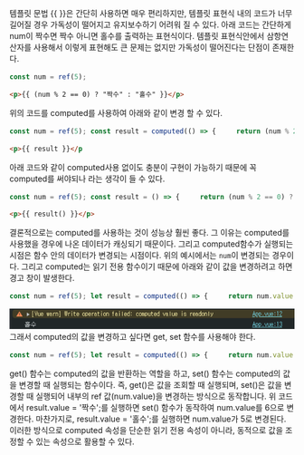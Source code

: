 템플릿 문법 {{ }}은 간단히 사용하면 매우 편리하지만, 템플릿 표현식 내의 코드가 너무 길어질 경우 가독성이 떨어지고 유지보수하기 어려워 질 수 있다.  아래 코드는 간단하게 num이 짝수면 짝수 아니면 홀수를 출력하는 표현식이다. 템플릿 표현식안에서 삼항연산자를 사용해서 이렇게 표현해도 큰 문제는 없지만 가독성이 떨어진다는 단점이 존재한다. 
```javascript
const num = ref(5);
```
```html
<p>{{ (num % 2 == 0) ? "짝수" : "홀수" }}</p>
```
 위의 코드를 computed를 사용하여 아래와 같이 변경 할 수 있다.
```javascript
const num = ref(5); const result = computed(() => {     return (num % 2 == 0) ? "짝수" : "홀수" })
```
```html
<p>{{ result }}</p
```
 아래 코드와 같이 computed사용 없이도 충분이 구현이 가능하기 때문에 꼭 computed를 써야되나 라는 생각이 들 수 있다. 
```javascript
const num = ref(5); const result = () => {     return (num % 2 == 0) ? "짝수" : "홀수" }
```
```html
<p>{{ result() }}</p>
```
 결론적으로는 computed를 사용하는 것이 성능상 훨씬 좋다. 그 이유는 computed를 사용했을 경우에 나온 데이터가 캐싱되기 때문이다. 그리고 computed함수가 실행되는 시점은 함수 안의 데이터가 변경되는 시점이다.  위의 예시에서는 `num`이 변경되는 경우이다.  그리고 computed는 읽기 전용 함수이기 때문에 아래와 같이 값을 변경하려고 하면 경고 창이 발생한다.

```javascript
const num = ref(5); let result = computed(() => {     return num.value % 2 == 0 ? '짝수' : '홀수'; }); result.value = '변경'; // 여기서 warn 발생 console.log(result.value); // 홀수
```

![TIL_IMAGE](./image/image.png)
 그래서 computed의 값을 변경하고 싶다면 get, set 함수를 사용해야 한다.

```javascript
const num = ref(5); let result = computed(() => {     return num.value % 2 == 0 ? '짝수' : '홀수'; });  result = computed({     get() {         return num.value % 2 == 0 ? '짝수' : '홀수';     },     set(value) {         if (value == '짝수') {             num.value++;         } else {             num.value--;         }     }, });  console.log('변경전: ', num.value); // 5 result.value = '짝수'; console.log('변경후: ', num.value); // 6
```
 get() 함수는 computed의 값을 반환하는 역할을 하고, set() 함수는 computed의 값을 변경할 때 실행되는 함수이다.  즉, get()은 값을 조회할 때 실행되며, set()은 값을 변경할 때 실행되어 내부의 ref 값(num.value)을 변경하는 방식으로 동작합니다.  위 코드에서 result.value = '짝수';를 실행하면 set() 함수가 동작하여 num.value를 6으로 변경한다. 마찬가지로, result.value = '홀수';를 실행하면 num.value가 5로 변경된다.  이러한 방식으로 computed 속성을 단순한 읽기 전용 속성이 아니라, 동적으로 값을 조정할 수 있는 속성으로 활용할 수 있다.
